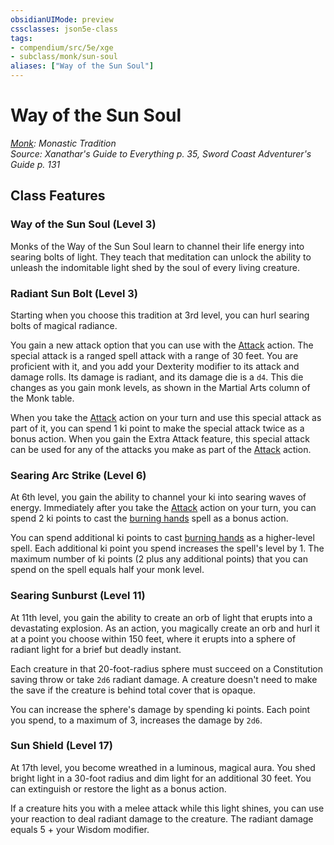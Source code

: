 ```yaml
---
obsidianUIMode: preview
cssclasses: json5e-class
tags:
- compendium/src/5e/xge
- subclass/monk/sun-soul
aliases: ["Way of the Sun Soul"]
---
```

# Way of the Sun Soul
*[Monk](TTRPG/Source%20Material/Mechanics/classes/Monk/Monk.md): Monastic Tradition*  
*Source: Xanathar's Guide to Everything p. 35, Sword Coast Adventurer's Guide p. 131*  


## Class Features

### Way of the Sun Soul (Level 3)

Monks of the Way of the Sun Soul learn to channel their life energy into searing bolts of light. They teach that meditation can unlock the ability to unleash the indomitable light shed by the soul of every living creature.

### Radiant Sun Bolt (Level 3)

Starting when you choose this tradition at 3rd level, you can hurl searing bolts of magical radiance.

You gain a new attack option that you can use with the [Attack](TTRPG/Source%20Material/Mechanics/Rules/actions.md#Attack) action. The special attack is a ranged spell attack with a range of 30 feet. You are proficient with it, and you add your Dexterity modifier to its attack and damage rolls. Its damage is radiant, and its damage die is a `d4`. This die changes as you gain monk levels, as shown in the Martial Arts column of the Monk table.

When you take the [Attack](TTRPG/Source%20Material/Mechanics/Rules/actions.md#Attack) action on your turn and use this special attack as part of it, you can spend 1 ki point to make the special attack twice as a bonus action. When you gain the Extra Attack feature, this special attack can be used for any of the attacks you make as part of the [Attack](TTRPG/Source%20Material/Mechanics/Rules/actions.md#Attack) action.

### Searing Arc Strike (Level 6)

At 6th level, you gain the ability to channel your ki into searing waves of energy. Immediately after you take the [Attack](TTRPG/Source%20Material/Mechanics/Rules/actions.md#Attack) action on your turn, you can spend 2 ki points to cast the [burning hands](TTRPG/Source%20Material/Mechanics/spells/burning-hands.md) spell as a bonus action.

You can spend additional ki points to cast [burning hands](TTRPG/Source%20Material/Mechanics/spells/burning-hands.md) as a higher-level spell. Each additional ki point you spend increases the spell's level by 1. The maximum number of ki points (2 plus any additional points) that you can spend on the spell equals half your monk level.

### Searing Sunburst (Level 11)

At 11th level, you gain the ability to create an orb of light that erupts into a devastating explosion. As an action, you magically create an orb and hurl it at a point you choose within 150 feet, where it erupts into a sphere of radiant light for a brief but deadly instant.

Each creature in that 20-foot-radius sphere must succeed on a Constitution saving throw or take `2d6` radiant damage. A creature doesn't need to make the save if the creature is behind total cover that is opaque.

You can increase the sphere's damage by spending ki points. Each point you spend, to a maximum of 3, increases the damage by `2d6`.

### Sun Shield (Level 17)

At 17th level, you become wreathed in a luminous, magical aura. You shed bright light in a 30-foot radius and dim light for an additional 30 feet. You can extinguish or restore the light as a bonus action.

If a creature hits you with a melee attack while this light shines, you can use your reaction to deal radiant damage to the creature. The radiant damage equals 5 + your Wisdom modifier.